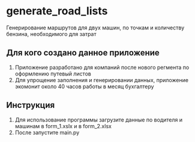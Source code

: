 # generate_road_lists
   Генерирование маршрутов для двух машин, по точкам и количеству бензина, необходимого для затрат


## Для кого создано данное приложение
1. Приложение разработано для компаний после нового регмента по оформлению путевый листов
2. Для упрощение заполнения и генерировании данных, приложение экомонит около 40 часов работы в месяц бухгалтеру

## Инструкция
1. Для использование программы загрузите данные по водителя и машинам в form_1.xslx и в form_2.xlsx
2. После запустите main.py
